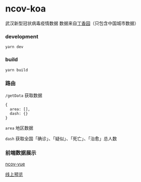 # ncov-koa

武汉新型冠状病毒疫情数据
数据来自[丁香园](https://ncov.dxy.cn/ncovh5/view/pneumonia)（只包含中国城市数据）

### development

```
yarn dev
```

### build

```
yarn build
```

### 路由

`/getData` 获取数据

```
{
  area: [],
  dash: {}
}
```

`area` 地区数据

`dash` 获取全国「确诊」、「疑似」、「死亡」、「治愈」总人数

### 前端数据展示

[ncov-vue](https://github.com/yoorn/ncov-vue)

[线上预览](http://ncov.elio.run)
